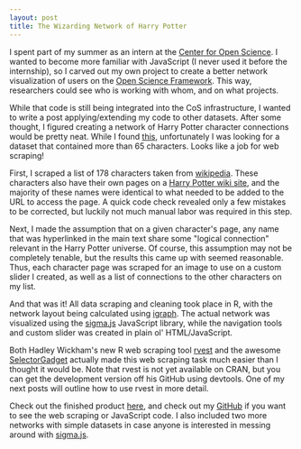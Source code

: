 ```yaml
---
layout: post
title: The Wizarding Network of Harry Potter
---
```


I spent part of my summer as an intern at the [Center for Open Science](http://centerforopenscience.org/). I wanted to become more familiar with JavaScript (I never used it before the internship), so I carved out my own project to create a better network visualization of users on the [Open Science Framework](https://osf.io/). This way, researchers could see who is working with whom, and on what projects. 

While that code is still being integrated into the CoS infrastructure, I wanted to write a post applying/extending my code to other datasets. After some thought, I figured creating a network of Harry Potter character connections would be pretty neat. While I found <a href="https://github.com/efekarakus/potter-network/tree/master/data" target="_blank">this</a>, unfortunately I was looking for a dataset that contained more than 65 characters. Looks like a job for web scraping!

First, I scraped a list of 178 characters taken from <a href="http://en.wikipedia.org/wiki/List_of_Harry_Potter_characters" target="_blank">wikipedia</a>. These characters also have their own pages on a <a href="http://harrypotter.wikia.com/wiki/Main_Page" target="_blank">Harry Potter wiki site</a>, and the majority of these names were identical to what needed to be added to the URL to access the page. A quick code check revealed only a few mistakes to be corrected, but luckily not much manual labor was required in this step.

Next, I made the assumption that on a given character's page, any name that was hyperlinked in the main text share some "logical connection" relevant in the Harry Potter universe. Of course, this assumption may not be completely tenable, but the results this came up with seemed reasonable. Thus, each character page was scraped for an image to use on a custom slider I created, as well as a list of connections to the other characters on my list.

And that was it! All data scraping and cleaning took place in R, with the network layout being calculated using <a href="http://igraph.org/r/" target="_blank">igraph</a>. The actual network was visualized using the <a href="http://sigmajs.org/" target="_blank">sigma.js</a> JavaScript library, while the navigation tools and custom slider was created in plain ol' HTML/JavaScript.

Both Hadley Wickham's new R web scraping tool <a href="https://github.com/hadley/rvest" target="_blank">rvest</a> and the awesome <a href="http://selectorgadget.com/" target="_blank">SelectorGadget</a> actually made this web scraping task much easier than I thought it would be. Note that rvest is not yet available on CRAN, but you can get the development version off his GitHub using devtools. One of my next posts will outline how to use rvest in more detail.

Check out the finished product <a href="../../projects/Harry_Potter/Harry_Potter_Network.html">here</a>, and check out my <a href="https://github.com/dpmartin42/Networks">GitHub</a> if you want to see the web scraping or JavaScript code. I also included two more networks with simple datasets in case anyone is interested in messing around with <a href="http://sigmajs.org/" target="_blank">sigma.js</a>.


